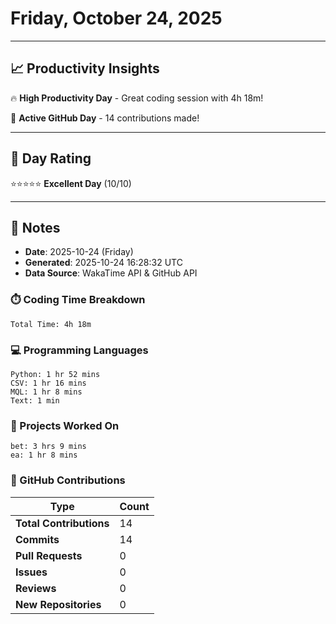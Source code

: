 # Friday, October 24, 2025

---

## 📈 Productivity Insights

🔥 **High Productivity Day** - Great coding session with 4h 18m!

🚀 **Active GitHub Day** - 14 contributions made!

---

## 🎯 Day Rating

⭐⭐⭐⭐⭐ **Excellent Day** (10/10)

---

## 📝 Notes

- **Date**: 2025-10-24 (Friday)
- **Generated**: 2025-10-24 16:28:32 UTC
- **Data Source**: WakaTime API & GitHub API


### ⏱️ Coding Time Breakdown

```
Total Time: 4h 18m
```

### 💻 Programming Languages

```
Python: 1 hr 52 mins
CSV: 1 hr 16 mins
MQL: 1 hr 8 mins
Text: 1 min
```

### 📂 Projects Worked On

```
bet: 3 hrs 9 mins
ea: 1 hr 8 mins

```


### 🐙 GitHub Contributions

| Type | Count |
|------|-------|
| **Total Contributions** | 14 |
| **Commits** | 14 |
| **Pull Requests** | 0 |
| **Issues** | 0 |
| **Reviews** | 0 |
| **New Repositories** | 0 |

